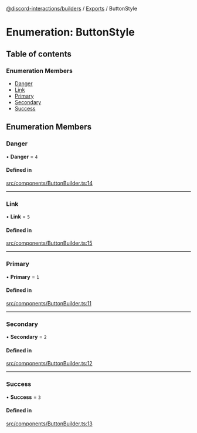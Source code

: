 [@discord-interactions/builders](../README.md) / [Exports](../modules.md) / ButtonStyle

# Enumeration: ButtonStyle

## Table of contents

### Enumeration Members

- [Danger](ButtonStyle.md#danger)
- [Link](ButtonStyle.md#link)
- [Primary](ButtonStyle.md#primary)
- [Secondary](ButtonStyle.md#secondary)
- [Success](ButtonStyle.md#success)

## Enumeration Members

### Danger

• **Danger** = ``4``

#### Defined in

[src/components/ButtonBuilder.ts:14](https://github.com/ssMMiles/discord-interactions/blob/c2e131f/packages/builders/src/components/ButtonBuilder.ts#L14)

___

### Link

• **Link** = ``5``

#### Defined in

[src/components/ButtonBuilder.ts:15](https://github.com/ssMMiles/discord-interactions/blob/c2e131f/packages/builders/src/components/ButtonBuilder.ts#L15)

___

### Primary

• **Primary** = ``1``

#### Defined in

[src/components/ButtonBuilder.ts:11](https://github.com/ssMMiles/discord-interactions/blob/c2e131f/packages/builders/src/components/ButtonBuilder.ts#L11)

___

### Secondary

• **Secondary** = ``2``

#### Defined in

[src/components/ButtonBuilder.ts:12](https://github.com/ssMMiles/discord-interactions/blob/c2e131f/packages/builders/src/components/ButtonBuilder.ts#L12)

___

### Success

• **Success** = ``3``

#### Defined in

[src/components/ButtonBuilder.ts:13](https://github.com/ssMMiles/discord-interactions/blob/c2e131f/packages/builders/src/components/ButtonBuilder.ts#L13)
